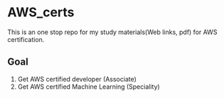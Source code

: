# AWS_certs

This is an one stop repo for my study materials(Web links, pdf) for AWS certification.

## Goal
1. Get AWS certified developer (Associate) 
2. Get AWS certified Machine Learning (Speciality) 

<Please check the folders for resources>
  
